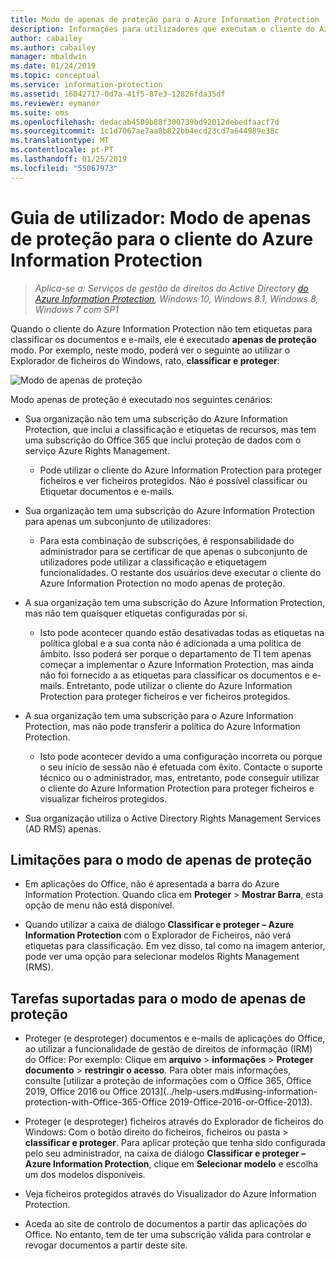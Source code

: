 ```yaml
---
title: Modo de apenas de proteção para o Azure Information Protection
description: Informações para utilizadores que executam o cliente do Azure Information Protection no modo de apenas de proteção.
author: cabailey
ms.author: cabailey
manager: mbaldwin
ms.date: 01/24/2019
ms.topic: conceptual
ms.service: information-protection
ms.assetid: 16042717-0d7a-41f5-87e3-12826fda35df
ms.reviewer: eymanor
ms.suite: ems
ms.openlocfilehash: dedacab4509b88f300739bd92012debedfaacf7d
ms.sourcegitcommit: 1c1d7067ae7aa8b822bb4ecd23cd7a644989e38c
ms.translationtype: MT
ms.contentlocale: pt-PT
ms.lasthandoff: 01/25/2019
ms.locfileid: "55067973"
---
```

# <a name="user-guide-protection-only-mode-for-the-azure-information-protection-client"></a>Guia de utilizador: Modo de apenas de proteção para o cliente do Azure Information Protection

>*Aplica-se a: Serviços de gestão de direitos do Active Directory [do Azure Information Protection](https://azure.microsoft.com/pricing/details/information-protection), Windows 10, Windows 8.1, Windows 8, Windows 7 com SP1*


Quando o cliente do Azure Information Protection não tem etiquetas para classificar os documentos e e-mails, ele é executado **apenas de proteção** modo. Por exemplo, neste modo, poderá ver o seguinte ao utilizar o Explorador de ficheiros do Windows, rato, **classificar e proteger**:

![Modo de apenas de proteção](../media/protection-only-mode.png)

Modo apenas de proteção é executado nos seguintes cenários:

- Sua organização não tem uma subscrição do Azure Information Protection, que inclui a classificação e etiquetas de recursos, mas tem uma subscrição do Office 365 que inclui proteção de dados com o serviço Azure Rights Management. 
    
    - Pode utilizar o cliente do Azure Information Protection para proteger ficheiros e ver ficheiros protegidos. Não é possível classificar ou Etiquetar documentos e e-mails.

- Sua organização tem uma subscrição do Azure Information Protection para apenas um subconjunto de utilizadores:
    
    - Para esta combinação de subscrições, é responsabilidade do administrador para se certificar de que apenas o subconjunto de utilizadores pode utilizar a classificação e etiquetagem funcionalidades. O restante dos usuários deve executar o cliente do Azure Information Protection no modo apenas de proteção. 

- A sua organização tem uma subscrição do Azure Information Protection, mas não tem quaisquer etiquetas configuradas por si.
    
    - Isto pode acontecer quando estão desativadas todas as etiquetas na política global e a sua conta não é adicionada a uma política de âmbito. Isso poderá ser porque o departamento de TI tem apenas começar a implementar o Azure Information Protection, mas ainda não foi fornecido a as etiquetas para classificar os documentos e e-mails. Entretanto, pode utilizar o cliente do Azure Information Protection para proteger ficheiros e ver ficheiros protegidos.

- A sua organização tem uma subscrição para o Azure Information Protection, mas não pode transferir a política do Azure Information Protection. 
    
    - Isto pode acontecer devido a uma configuração incorreta ou porque o seu início de sessão não é efetuada com êxito. Contacte o suporte técnico ou o administrador, mas, entretanto, pode conseguir utilizar o cliente do Azure Information Protection para proteger ficheiros e visualizar ficheiros protegidos.

- Sua organização utiliza o Active Directory Rights Management Services (AD RMS) apenas. 


## <a name="limitations-for-protection-only-mode"></a>Limitações para o modo de apenas de proteção

- Em aplicações do Office, não é apresentada a barra do Azure Information Protection. Quando clica em **Proteger** > **Mostrar Barra**, esta opção de menu não está disponível.

- Quando utilizar a caixa de diálogo **Classificar e proteger – Azure Information Protection** com o Explorador de Ficheiros, não verá etiquetas para classificação. Em vez disso, tal como na imagem anterior, pode ver uma opção para selecionar modelos Rights Management (RMS). 

## <a name="supported-tasks-for-protection-only-mode"></a>Tarefas suportadas para o modo de apenas de proteção

- Proteger (e desproteger) documentos e e-mails de aplicações do Office, ao utilizar a funcionalidade de gestão de direitos de informação (IRM) do Office: Por exemplo: Clique em **arquivo** > **informações** > **Proteger documento** > **restringir o acesso**. Para obter mais informações, consulte [utilizar a proteção de informações com o Office 365, Office 2019, Office 2016 ou Office 2013](../help-users.md#using-information-protection-with-Office-365-Office 2019-Office-2016-or-Office-2013).

- Proteger (e desproteger) ficheiros através do Explorador de ficheiros do Windows: Com o botão direito do ficheiros, ficheiros ou pasta > **classificar e proteger**. Para aplicar proteção que tenha sido configurada pelo seu administrador, na caixa de diálogo **Classificar e proteger – Azure Information Protection**, clique em **Selecionar modelo** e escolha um dos modelos disponíveis.

- Veja ficheiros protegidos através do Visualizador do Azure Information Protection.

- Aceda ao site de controlo de documentos a partir das aplicações do Office. No entanto, tem de ter uma subscrição válida para controlar e revogar documentos a partir deste site.
  
